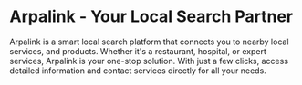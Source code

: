 # Arpalink - Your Local Search Partner
Arpalink is a smart local search platform that connects you to nearby local services, and products. Whether it's a restaurant, hospital, or expert services, Arpalink is your one-stop solution. With just a few clicks, access detailed information and contact services directly for all your needs.
